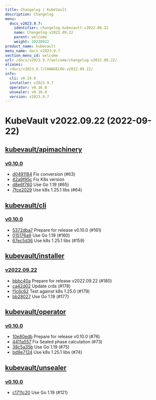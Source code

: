 ```yaml
---
title: Changelog | KubeVault
description: Changelog
menu:
  docs_v2023.9.7:
    identifier: changelog-kubevault-v2022.09.22
    name: Changelog-v2022.09.22
    parent: welcome
    weight: 20220922
product_name: kubevault
menu_name: docs_v2023.9.7
section_menu_id: welcome
url: /docs/v2023.9.7/welcome/changelog-v2022.09.22/
aliases:
- /docs/v2023.9.7/CHANGELOG-v2022.09.22/
info:
  cli: v0.16.0
  installer: v2023.9.7
  operator: v0.16.0
  unsealer: v0.16.0
  version: v2023.9.7
---
```


# KubeVault v2022.09.22 (2022-09-22)


## [kubevault/apimachinery](https://github.com/kubevault/apimachinery)

### [v0.10.0](https://github.com/kubevault/apimachinery/releases/tag/v0.10.0)

- [d0491184](https://github.com/kubevault/apimachinery/commit/d0491184) Fix conversion (#63)
- [42a9f95c](https://github.com/kubevault/apimachinery/commit/42a9f95c) Fix K8s version
- [d8e6f760](https://github.com/kubevault/apimachinery/commit/d8e6f760) Use Go 1.19 (#65)
- [7fce2029](https://github.com/kubevault/apimachinery/commit/7fce2029) Use k8s 1.25.1 libs (#64)



## [kubevault/cli](https://github.com/kubevault/cli)

### [v0.10.0](https://github.com/kubevault/cli/releases/tag/v0.10.0)

- [5372dba7](https://github.com/kubevault/cli/commit/5372dba7) Prepare for release v0.10.0 (#161)
- [015176a9](https://github.com/kubevault/cli/commit/015176a9) Use Go 1.19 (#160)
- [67ec5d36](https://github.com/kubevault/cli/commit/67ec5d36) Use k8s 1.25.1 libs (#159)



## [kubevault/installer](https://github.com/kubevault/installer)

### [v2022.09.22](https://github.com/kubevault/installer/releases/tag/v2022.09.22)

- [bbbc40a](https://github.com/kubevault/installer/commit/bbbc40a) Prepare for release v2022.09.22 (#180)
- [ca42d02](https://github.com/kubevault/installer/commit/ca42d02) Update crds (#178)
- [f1c6c62](https://github.com/kubevault/installer/commit/f1c6c62) Test against k8s 1.25.0 (#179)
- [bb28027](https://github.com/kubevault/installer/commit/bb28027) Use Go 1.19 (#177)



## [kubevault/operator](https://github.com/kubevault/operator)

### [v0.10.0](https://github.com/kubevault/operator/releases/tag/v0.10.0)

- [10e80edb](https://github.com/kubevault/operator/commit/10e80edb) Prepare for release v0.10.0 (#76)
- [4411a557](https://github.com/kubevault/operator/commit/4411a557) Fix Sealed phase calculation (#73)
- [38c5a35b](https://github.com/kubevault/operator/commit/38c5a35b) Use Go 1.19 (#75)
- [bd9e7124](https://github.com/kubevault/operator/commit/bd9e7124) Use k8s 1.25.1 libs (#74)



## [kubevault/unsealer](https://github.com/kubevault/unsealer)

### [v0.10.0](https://github.com/kubevault/unsealer/releases/tag/v0.10.0)

- [c1711c20](https://github.com/kubevault/unsealer/commit/c1711c20) Use Go 1.19 (#121)




